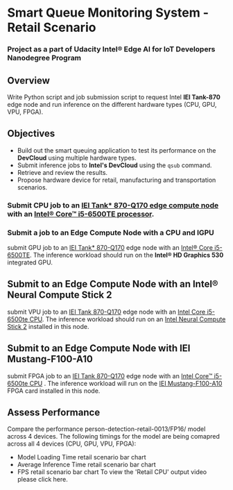 # Smart Queue Monitoring System - Retail Scenario

### Project as a part of Udacity Intel® Edge AI for IoT Developers Nanodegree Program

## Overview
Write Python script and job submission script to request Intel **IEI Tank-870** edge node and run inference on the different hardware types (CPU, GPU, VPU, FPGA). 

## Objectives
* Build out the smart queuing application to test its performance on the **DevCloud** using multiple hardware types.
* Submit inference jobs to **Intel's DevCloud** using the `qsub` command.
* Retrieve and review the results.
* Propose hardware device for retail, manufacturing and transportation scenarios.

### Submit CPU job to an [IEI Tank* 870-Q170 edge compute node]("https://software.intel.com/en-us/iot/hardware/iei-tank-dev-kit-core")  with an [Intel® Core™ i5-6500TE processor]("https://ark.intel.com/products/88186/Intel-Core-i5-6500TE-Processor-6M-Cache-up-to-3-30-GHz-").
### Submit a job to an Edge Compute Node with a CPU and IGPU
submit GPU job to an <a href="https://software.intel.com/en-us/iot/hardware/iei-tank-dev-kit-core">IEI 
    Tank* 870-Q170</a> edge node with an <a href="https://ark.intel.com/products/88186/Intel-Core-i5-6500TE-Processor-6M-Cache-up-to-3-30-GHz-">Intel® Core i5-6500TE</a>. The inference workload should run on the **Intel® HD Graphics 530** integrated GPU.
## Submit to an Edge Compute Node with an Intel® Neural Compute Stick 2
submit VPU job to an <a href="https://software.intel.com/en-us/iot/hardware/iei-tank-dev-kit-core">IEI 
    Tank 870-Q170</a> edge node with an <a href="https://ark.intel.com/products/88186/Intel-Core-i5-6500TE-Processor-6M-Cache-up-to-3-30-GHz-">Intel Core i5-6500te CPU</a>. The inference workload should run on an <a 
    href="https://software.intel.com/en-us/neural-compute-stick">Intel Neural Compute Stick 2</a> installed in this  node.
## Submit to an Edge Compute Node with IEI Mustang-F100-A10
submit FPGA job to an <a href="https://software.intel.com/en-us/iot/hardware/iei-tank-dev-kit-core">IEI 
    Tank 870-Q170</a> edge node with an <a href="https://ark.intel.com/products/88186/Intel-Core-i5-6500TE-Processor-6M-Cache-up-to-3-30-GHz-">Intel Core™ i5-6500te CPU</a> . The inference workload will run on the <a href="https://www.ieiworld.com/mustang-f100/en/"> IEI Mustang-F100-A10 </a> FPGA card installed in this node.
## Assess Performance
Compare the performance person-detection-retail-0013/FP16/ model across 4 devices. 
The following timings for the model are being comapred across all 4 devices (CPU, GPU, VPU, FPGA):
- Model Loading Time   retail scenario bar chart
- Average Inference Time   retail scenario bar chart
- FPS    retail scenario bar chart
To view the 'Retail CPU' output video  please click here.
